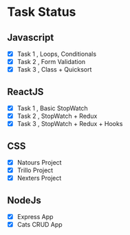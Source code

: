 # Task Status

## Javascript

- [x] Task 1 , Loops, Conditionals
- [x] Task 2 , Form Validation
- [x] Task 3 , Class + Quicksort

## ReactJS

- [x] Task 1 , Basic StopWatch
- [x] Task 2 , StopWatch + Redux
- [x] Task 3 , StopWatch + Redux + Hooks

## CSS

- [x] Natours Project
- [x] Trillo Project
- [x] Nexters Project

## NodeJs

- [x] Express App
- [x] Cats CRUD App
